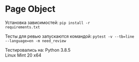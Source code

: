 # Page Object
Установка зависимостей:
<code>pip install -r requirements.txt</code>

Тесты для ревью запускаются командой:
<code>pytest -v --tb=line --language=en -m need_review</code>

Тестировались на:
Python 3.8.5<br>
Linux Mint 20 х64 
